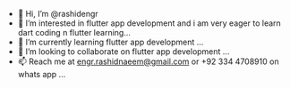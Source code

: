 - 👋 Hi, I’m @rashidengr
- 👀 I’m interested in flutter app development and i am very eager to learn dart coding n flutter learning...
- 🌱 I’m currently learning flutter app development ...
- 💞️ I’m looking to collaborate on flutter app development ...
- 📫 Reach me at engr.rashidnaeem@gmail.com or +92 334 4708910 on whats app ...

<!---
rashidengr/rashidengr is a ✨ special ✨ repository because its `README.md` (this file) appears on your GitHub profile.
You can click the Preview link to take a look at your changes.
--->
